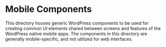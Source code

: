 # Mobile Components

This directory houses generic WordPress components to be used for creating common UI elements shared between screens and features of the WordPress native mobile apps. The components in this directory are generally mobile-specific, and not utilized for web interfaces.
